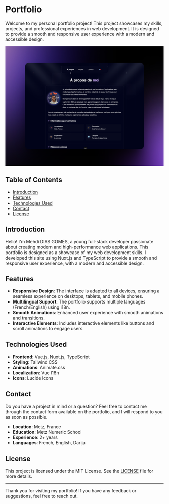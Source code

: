 # Portfolio

Welcome to my personal portfolio project! This project showcases my skills, projects, and professional experiences in web development. It is designed to provide a smooth and responsive user experience with a modern and accessible design.

![Portfolio Screenshot](assets/img/portfolioProject.png)

## Table of Contents

- [Introduction](#introduction)
- [Features](#features)
- [Technologies Used](#technologies-used)
- [Contact](#contact)
- [License](#license)

## Introduction

Hello! I'm Mehdi DIAS GOMES, a young full-stack developer passionate about creating modern and high-performance web applications. This portfolio is designed as a showcase of my web development skills. I developed this site using Nuxt.js and TypeScript to provide a smooth and responsive user experience, with a modern and accessible design.

## Features

- **Responsive Design**: The interface is adapted to all devices, ensuring a seamless experience on desktops, tablets, and mobile phones.
- **Multilingual Support**: The portfolio supports multiple languages (French/English) using i18n.
- **Smooth Animations**: Enhanced user experience with smooth animations and transitions.
- **Interactive Elements**: Includes interactive elements like buttons and scroll animations to engage users.

## Technologies Used

- **Frontend**: Vue.js, Nuxt.js, TypeScript
- **Styling**: Tailwind CSS
- **Animations**: Animate.css
- **Localization**: Vue I18n
- **Icons**: Lucide Icons

## Contact

Do you have a project in mind or a question? Feel free to contact me through the contact form available on the portfolio, and I will respond to you as soon as possible.

- **Location**: Metz, France
- **Education**: Metz Numeric School
- **Experience**: 2+ years
- **Languages**: French, English, Darija

## License

This project is licensed under the MIT License. See the [LICENSE](LICENSE.md) file for more details.

---

Thank you for visiting my portfolio! If you have any feedback or suggestions, feel free to reach out.
